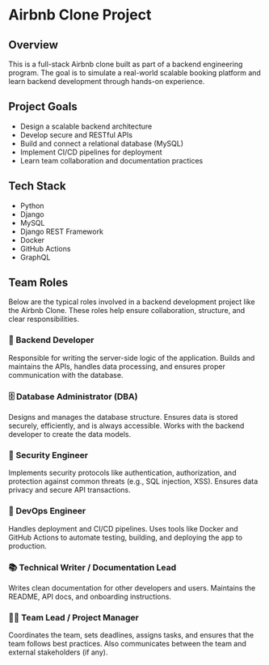 # Airbnb Clone Project

## Overview
This is a full-stack Airbnb clone built as part of a backend engineering program. The goal is to simulate a real-world scalable booking platform and learn backend development through hands-on experience.

## Project Goals
- Design a scalable backend architecture
- Develop secure and RESTful APIs
- Build and connect a relational database (MySQL)
- Implement CI/CD pipelines for deployment
- Learn team collaboration and documentation practices

## Tech Stack
- Python
- Django
- MySQL
- Django REST Framework
- Docker
- GitHub Actions
- GraphQL 
## Team Roles

Below are the typical roles involved in a backend development project like the Airbnb Clone. These roles help ensure collaboration, structure, and clear responsibilities.

### 🔧 Backend Developer
Responsible for writing the server-side logic of the application. Builds and maintains the APIs, handles data processing, and ensures proper communication with the database.

### 🗄️ Database Administrator (DBA)
Designs and manages the database structure. Ensures data is stored securely, efficiently, and is always accessible. Works with the backend developer to create the data models.

### 🔐 Security Engineer
Implements security protocols like authentication, authorization, and protection against common threats (e.g., SQL injection, XSS). Ensures data privacy and secure API transactions.

### 🚀 DevOps Engineer
Handles deployment and CI/CD pipelines. Uses tools like Docker and GitHub Actions to automate testing, building, and deploying the app to production.

### 📚 Technical Writer / Documentation Lead
Writes clean documentation for other developers and users. Maintains the README, API docs, and onboarding instructions.

### 🧑‍💻 Team Lead / Project Manager
Coordinates the team, sets deadlines, assigns tasks, and ensures that the team follows best practices. Also communicates between the team and external stakeholders (if any).
